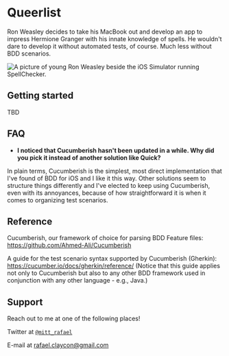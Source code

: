 # Queerlist

Ron Weasley decides to take his MacBook out and develop an app to impress Hermione Granger with his innate knowledge of spells. He wouldn't dare to develop it without automated tests, of course. Much less without BDD scenarios.

![A picture of young Ron Weasley beside the iOS Simulator running SpellChecker.](Images/Ron.png)

## Getting started

TBD

## FAQ

- **I noticed that Cucumberish hasn't been updated in a while. Why did you pick it instead of another solution like Quick?**

In plain terms, Cucumberish is the simplest, most direct implementation that I've found of BDD for iOS and I like it this way. Other solutions seem to structure things differently and I've elected to keep using Cucumberish, even with its annoyances, because of how straightforward it is when it comes to organizing test scenarios.

## Reference

Cucumberish, our framework of choice for parsing BDD Feature files: https://github.com/Ahmed-Ali/Cucumberish

A guide for the test scenario syntax supported by Cucumberish (Gherkin): https://cucumber.io/docs/gherkin/reference/ (Notice that this guide applies not only to Cucumberish but also to any other BDD framework used in conjunction with any other language - e.g., Java.)

## Support

Reach out to me at one of the following places!

Twitter at <a href="http://twitter.com/mitt_rafael" target="_blank">`@mitt_rafael`</a>

E-mail at rafael.claycon@gmail.com
